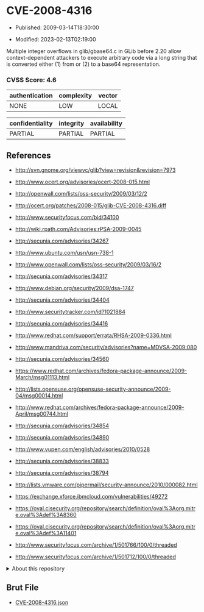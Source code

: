 # CVE-2008-4316

- Published: 2009-03-14T18:30:00

- Modified: 2023-02-13T02:19:00

Multiple integer overflows in glib/gbase64.c in GLib before 2.20 allow context-dependent attackers to execute arbitrary code via a long string that is converted either (1) from or (2) to a base64 representation.

### CVSS Score: **4.6**

| authentication | complexity | vector |
| --- | --- | --- |
| NONE | LOW | LOCAL |

| confidentiality | integrity | availability |
| --- | --- | --- |
| PARTIAL | PARTIAL | PARTIAL |

## References

* http://svn.gnome.org/viewvc/glib?view=revision&revision=7973

* http://www.ocert.org/advisories/ocert-2008-015.html

* http://openwall.com/lists/oss-security/2009/03/12/2

* http://ocert.org/patches/2008-015/glib-CVE-2008-4316.diff

* http://www.securityfocus.com/bid/34100

* http://wiki.rpath.com/Advisories:rPSA-2009-0045

* http://secunia.com/advisories/34267

* http://www.ubuntu.com/usn/usn-738-1

* http://www.openwall.com/lists/oss-security/2009/03/16/2

* http://secunia.com/advisories/34317

* http://www.debian.org/security/2009/dsa-1747

* http://secunia.com/advisories/34404

* http://www.securitytracker.com/id?1021884

* http://secunia.com/advisories/34416

* http://www.redhat.com/support/errata/RHSA-2009-0336.html

* http://www.mandriva.com/security/advisories?name=MDVSA-2009:080

* http://secunia.com/advisories/34560

* https://www.redhat.com/archives/fedora-package-announce/2009-March/msg01113.html

* http://lists.opensuse.org/opensuse-security-announce/2009-04/msg00014.html

* http://www.redhat.com/archives/fedora-package-announce/2009-April/msg00744.html

* http://secunia.com/advisories/34854

* http://secunia.com/advisories/34890

* http://www.vupen.com/english/advisories/2010/0528

* http://secunia.com/advisories/38833

* http://secunia.com/advisories/38794

* http://lists.vmware.com/pipermail/security-announce/2010/000082.html

* https://exchange.xforce.ibmcloud.com/vulnerabilities/49272

* https://oval.cisecurity.org/repository/search/definition/oval%3Aorg.mitre.oval%3Adef%3A8360

* https://oval.cisecurity.org/repository/search/definition/oval%3Aorg.mitre.oval%3Adef%3A11401

* http://www.securityfocus.com/archive/1/501766/100/0/threaded

* http://www.securityfocus.com/archive/1/501712/100/0/threaded

<details>
<summary>About this repository</summary> 

  This repository is part of the project [Live Hack CVE](https://github.com/Live-Hack-CVE). Main website can be found [www.live-hack.org](https://www.live-hack.org) 
  
  Made by [Sn0wAlice](https://github.com/Sn0wAlice) for the people that care about security and need to have a feed of the latest CVEs. Hope you enjoy it, don't forget to star the repo and follow me on [Twitter](https://twitter.com/Sn0wAlice) and [Github](https://github.com/Sn0wAlice). And that is my [personnal website](https://www.alice-snow.me/)

  - [Home Page](https://github.com/Live-Hack-CVE)
  - [Framework](https://github.com/Live-Hack-CVE/cve-framework)
  - [CVE database](https://github.com/Live-Hack-CVE/full_database)
  - [Changelog](https://github.com/Live-Hack-CVE/Changelog)
</details>

## Brut File

* [CVE-2008-4316.json](https://raw.githubusercontent.com/Live-Hack-CVE/full_database/main/cves/2008/CVE-2008-4316.json)

